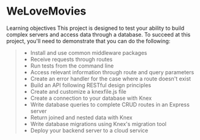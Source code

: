 ﻿# WeLoveMovies

Learning objectives
This project is designed to test your ability to build complex servers and access data through a database. To succeed at this project, you'll need to demonstrate that you can do the following:

> * Install and use common middleware packages
> * Receive requests through routes
> * Run tests from the command line
> * Access relevant information through route and query parameters
> * Create an error handler for the case where a route doesn't exist
> * Build an API following RESTful design principles
> * Create and customize a knexfile.js file
> * Create a connection to your database with Knex
> * Write database queries to complete CRUD routes in an Express server
> * Return joined and nested data with Knex
> * Write database migrations using Knex's migration tool
> * Deploy your backend server to a cloud service
